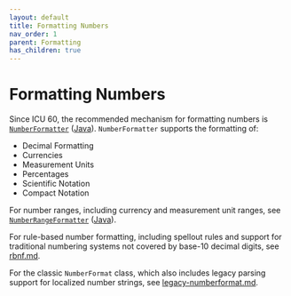 ```yaml
---
layout: default
title: Formatting Numbers
nav_order: 1
parent: Formatting
has_children: true
---
```

<!--
© 2020 and later: Unicode, Inc. and others.
License & terms of use: http://www.unicode.org/copyright.html
-->

# Formatting Numbers

Since ICU 60, the recommended mechanism for formatting numbers is 
[`NumberFormatter`](https://unicode-org.github.io/icu-docs/apidoc/released/icu4c/numberformatter_8h.html)
([Java](https://unicode-org.github.io/icu-docs/apidoc/released/icu4j/com/ibm/icu/number/NumberFormatter.html)).  `NumberFormatter` supports the formatting of:

- Decimal Formatting
- Currencies
- Measurement Units
- Percentages
- Scientific Notation
- Compact Notation

For number ranges, including currency and measurement unit ranges, see [`NumberRangeFormatter`](https://unicode-org.github.io/icu-docs/apidoc/released/icu4c/numberrangeformatter_8h.html) ([Java](https://unicode-org.github.io/icu-docs/apidoc/released/icu4j/com/ibm/icu/number/NumberRangeFormatter.html)).

For rule-based number formatting, including spellout rules and support for traditional numbering systems not covered by base-10 decimal digits, see [rbnf.md](rbnf.md).

For the classic `NumberFormat` class, which also includes legacy parsing support for localized number strings, see [legacy-numberformat.md](legacy-numberformat.md).
